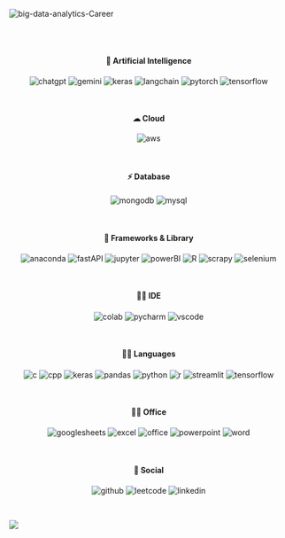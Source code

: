 <br><br>

![big-data-analytics-Career](https://github.com/user-attachments/assets/4e23b4eb-322b-4f77-962c-4c91a2b66905)

<br><br>
<h4 align="center">🤖 Artificial Intelligence</h4>
<p align="center">
   <img align="center" alt="chatgpt" width="auto" src="https://img.shields.io/badge/ChatGPT-74aa9c?style=for-the-badge&logo=openai&logoColor=white" />
   <img align="center" alt="gemini" width="auto" src="https://img.shields.io/badge/Google%20Gemini-8E75B2?style=for-the-badge&logo=googlegemini&logoColor=white" />
   <img align="center" alt="keras" width="auto" src="https://img.shields.io/badge/Keras-FF0000?style=for-the-badge&logo=keras&logoColor=white" />
   <img align="center" alt="langchain" width="auto" src="https://img.shields.io/badge/langchain-1C3C3C?style=for-the-badge&logo=langchain&logoColor=white" />
   <img align="center" alt="pytorch" width="auto" src="https://img.shields.io/badge/PyTorch-EE4C2C?style=for-the-badge&logo=pytorch&logoColor=white" />
   <img align="center" alt="tensorflow" width="auto" src="https://img.shields.io/badge/TensorFlow-FF6F00?style=for-the-badge&logo=tensorflow&logoColor=white" />
</p>
   
<br>

<h4 align="center">☁ Cloud</h4>
<p align="center">
   <img align="center" alt="aws" width="auto" src="https://img.shields.io/badge/Amazon_AWS-FF9900?style=for-the-badge&logo=amazonaws&logoColor=white" />
</p>
   
<br>

<h4 align="center">⚡ Database</h4>
<p align="center">
   <img align="center" alt="mongodb" width="auto" src="https://img.shields.io/badge/MongoDB-4EA94B?style=for-the-badge&logo=mongodb&logoColor=white" />
   <img align="center" alt="mysql" width="auto" src="https://img.shields.io/badge/MySQL-005C84?style=for-the-badge&logo=mysql&logoColor=white" />
</p>
   
<br>

<h4 align="center">🚀 Frameworks & Library</h4>
<p align="center">
   <img align="center" alt="anaconda" width="auto" src="https://img.shields.io/badge/conda-342B029.svg?&style=for-the-badge&logo=anaconda&logoColor=white" />
   <img align="center" alt="fastAPI" width="auto" src="https://img.shields.io/badge/fastapi-109989?style=for-the-badge&logo=FASTAPI&logoColor=white" />
   <img align="center" alt="jupyter" width="auto" src="https://img.shields.io/badge/Jupyter-F37626.svg?&style=for-the-badge&logo=Jupyter&logoColor=white" />
   <img align="center" alt="powerBI" width="auto" src="https://img.shields.io/badge/PowerBI-F2C811?style=for-the-badge&logo=Power%20BI&logoColor=white" />
   <img align="center" alt="R" width="auto" src="https://img.shields.io/badge/R-276DC3?style=for-the-badge&logo=r&logoColor=white" />
   <img align="center" alt="scrapy" width="auto" src="https://img.shields.io/badge/Scrapy-60A839?style=for-the-badge&logo=scrapy&logoColor=white" />
   <img align="center" alt="selenium" width="auto" src="https://img.shields.io/badge/Selenium-43B02A?style=for-the-badge&logo=Selenium&logoColor=white" />
</p>
   
<br>

<h4 align="center">👩‍💻 IDE</h4>
<p align="center">
   <img align="center" alt="colab" width="auto" src="https://img.shields.io/badge/Colab-F9AB00?style=for-the-badge&logo=googlecolab&color=525252" />
   <img align="center" alt="pycharm" width="auto" src="https://img.shields.io/badge/PyCharm-000000.svg?&style=for-the-badge&logo=PyCharm&logoColor=white" />
  <img align="center" alt="vscode" width="auto" src="https://img.shields.io/badge/VSCode-0078D4?style=for-the-badge&logo=visual%20studio%20code&logoColor=white" />
</p>

<br>

<h4 align="center">👩‍💻 Languages</h4>
<p align="center">
  <img align="center" alt="c" width="auto" src="https://img.shields.io/badge/C-00599C?style=for-the-badge&logo=c&logoColor=white" />
  <img align="center" alt="cpp" width="auto" src="https://img.shields.io/badge/C%2B%2B-00599C?style=for-the-badge&logo=c%2B%2B&logoColor=white" />
  <img align="center" alt="keras" width="auto" src="https://img.shields.io/badge/Keras-D00000?style=for-the-badge&logo=Keras&logoColor=white" />
  <img align="center" alt="pandas" width="auto" src="https://img.shields.io/badge/Pandas-2C2D72?style=for-the-badge&logo=pandas&logoColor=white" />
  <img align="center" alt="python" width="auto" src="https://img.shields.io/badge/Python-FFD43B?style=for-the-badge&logo=python&logoColor=blue" />
  <img align="center" alt="r" width="auto" src="https://img.shields.io/badge/R-276DC3?style=for-the-badge&logo=r&logoColor=white" />
  <img align="center" alt="streamlit" width="auto" src="https://img.shields.io/badge/Streamlit-FF4B4B?style=for-the-badge&logo=Streamlit&logoColor=white" />
  <img align="center" alt="tensorflow" width="auto" src="https://img.shields.io/badge/TensorFlow-FF6F00?style=for-the-badge&logo=TensorFlow&logoColor=white" />
</p>

<br>

<h4 align="center">👨‍💻 Office</h4>
<p align="center">
  <img align="center" alt="googlesheets" width="auto" src="https://img.shields.io/badge/Google%20Sheets-34A853?style=for-the-badge&logo=google-sheets&logoColor=white" />
  <img align="center" alt="excel" width="auto" src="https://img.shields.io/badge/Microsoft_Excel-217346?style=for-the-badge&logo=microsoft-excel&logoColor=white" />
  <img align="center" alt="office" width="auto" src="https://img.shields.io/badge/Microsoft_Office-D83B01?style=for-the-badge&logo=microsoft-office&logoColor=white" />
  <img align="center" alt="powerpoint" width="auto" src="https://img.shields.io/badge/Microsoft_PowerPoint-B7472A?style=for-the-badge&logo=microsoft-powerpoint&logoColor=white" />
  <img align="center" alt="word" width="auto" src="https://img.shields.io/badge/Microsoft_Word-2B579A?style=for-the-badge&logo=microsoft-word&logoColor=white" />
</p>

<br>

<h4 align="center">👨 Social</h4>
<p align="center">
  <img align="center" alt="github" width="auto" src="https://img.shields.io/badge/GitHub-100000?style=for-the-badge&logo=github&logoColor=white" />
  <img align="center" alt="leetcode" width="auto" src="https://img.shields.io/badge/-LeetCode-FFA116?style=for-the-badge&logo=LeetCode&logoColor=black" />
  <img align="center" alt="linkedin" width="auto" src="https://img.shields.io/badge/LinkedIn-0077B5?style=for-the-badge&logo=linkedin&logoColor=white" />
</p>

<br>

   [![](https://github-readme-streak-stats.herokuapp.com/?user=meriatjoseph&theme=material-palenight)](https://github.com/meriatjoseph)

   

   
